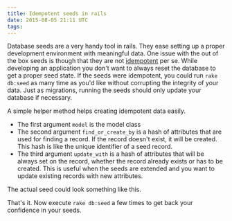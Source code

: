 ```yaml
---
title: Idempotent seeds in rails
date: 2015-08-05 21:11 UTC
tags:
---
```


Database seeds are a very handy tool in rails.
They ease setting up a proper development environment with meaningful data.
One issue with the out of the box seeds is though that they are not
[idempotent](https://en.wikipedia.org/wiki/Idempotence) per se.
While developing an application you don't want to always reset the database
to get a proper seed state. If the seeds were idempotent,
you could run `rake db:seed` as many time as you'd like without
corrupting the integrity of your data. Just as migrations,
running the seeds should only update your database if necessary.

A simple helper method helps creating idempotent data easily.

<script src="https://gist.github.com/koffeinfrei/04bbe38f16ff9d49bebd.js?file=db.rake"></script>

* The first argument `model` is the model class
* The second argument `find_or_create_by` is a hash of attributes that are used
  for finding a record. If the record doesn't exist, it will be created.
  This hash is like the unique identifier of a seed record.
* The third argument `update_with` is a hash of attributes that will be always
  set on the record, whether the record already exists or has to be created.
  This is useful when the seeds are extended and you want to
  update existing records with new attributes.

The actual seed could look something like this.

<script src="https://gist.github.com/koffeinfrei/04bbe38f16ff9d49bebd.js?file=seeds.rb"></script>

That's it. Now execute `rake db:seed` a few times to get back your confidence in your seeds.
